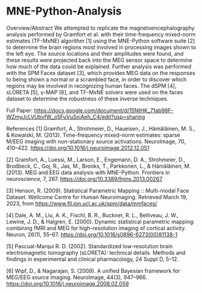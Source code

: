 # MNE-Python-Analysis

Overview/Abstract
We attempted to replicate the magnetoencephalography analysis performed by Gramfort et al. with their time-frequency mixed-norm estimates (TF-MxNE) algorithm [1] using the MNE-Python software suite [2] to determine the brain regions most involved in processing images shown to the left eye. The source locations and their amplitudes were found, and these results were projected back into the MEG sensor space to determine how much of the data could be explained. Further analysis was performed with the SPM Faces dataset [3], which provides MEG data on the responses to being shown a normal or a scrambled face, in order to discover which regions may be involved in recognizing human faces. The dSPM [4], sLORETA [5], γ-MAP [6], and TF-MxNE solvers were used on the faces dataset to determine the robustness of these inverse techniques.

Full Paper: https://docs.google.com/document/d/15NtHK_71ab98F-WZmyJcLVUbvfW_o5FuVuSxiAeh_C4/edit?usp=sharing

References
[1] 	Gramfort, A., Strohmeier, D., Haueisen, J., Hämäläinen, M. S., & Kowalski, M. (2013). Time-frequency mixed-norm estimates: sparse M/EEG imaging with non-stationary source activations. NeuroImage, 70, 410–422. https://doi.org/10.1016/j.neuroimage.2012.12.051

[2] Gramfort, A., Luessi, M., Larson, E., Engemann, D. A., Strohmeier, D., Brodbeck, C., Goj, R., Jas, M., Brooks, T., Parkkonen, L., & Hämäläinen, M. (2013). MEG and EEG data analysis with MNE-Python. Frontiers in neuroscience, 7, 267. https://doi.org/10.3389/fnins.2013.00267

[3] Henson, R. (2009). Statistical Parametric Mapping :: Multi-modal Face Dataset. Wellcome Centre for Human Neuroimaging. Retrieved March 19, 2023, from https://www.fil.ion.ucl.ac.uk/spm/data/mmfaces/

[4] Dale, A. M., Liu, A. K., Fischl, B. R., Buckner, R. L., Belliveau, J. W., Lewine, J. D., & Halgren, E. (2000). Dynamic statistical parametric mapping: combining fMRI and MEG for high-resolution imaging of cortical activity. Neuron, 26(1), 55–67. https://doi.org/10.1016/s0896-6273(00)81138-1

[5] Pascual-Marqui R. D. (2002). Standardized low-resolution brain electromagnetic tomography (sLORETA): technical details. Methods and findings in experimental and clinical pharmacology, 24 Suppl D, 5–12.

[6] Wipf, D., & Nagarajan, S. (2009). A unified Bayesian framework for MEG/EEG source imaging. NeuroImage, 44(3), 947–966. https://doi.org/10.1016/j.neuroimage.2008.02.059
